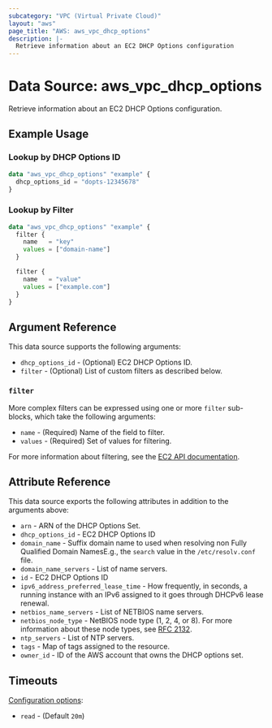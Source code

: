 ```yaml
---
subcategory: "VPC (Virtual Private Cloud)"
layout: "aws"
page_title: "AWS: aws_vpc_dhcp_options"
description: |-
  Retrieve information about an EC2 DHCP Options configuration
---
```


# Data Source: aws_vpc_dhcp_options

Retrieve information about an EC2 DHCP Options configuration.

## Example Usage

### Lookup by DHCP Options ID

```terraform
data "aws_vpc_dhcp_options" "example" {
  dhcp_options_id = "dopts-12345678"
}
```

### Lookup by Filter

```terraform
data "aws_vpc_dhcp_options" "example" {
  filter {
    name   = "key"
    values = ["domain-name"]
  }

  filter {
    name   = "value"
    values = ["example.com"]
  }
}
```

## Argument Reference

This data source supports the following arguments:

* `dhcp_options_id` - (Optional) EC2 DHCP Options ID.
* `filter` - (Optional) List of custom filters as described below.

### `filter`

More complex filters can be expressed using one or more `filter` sub-blocks, which take the following arguments:

* `name` - (Required) Name of the field to filter.
* `values` - (Required) Set of values for filtering.

For more information about filtering, see the [EC2 API documentation](https://docs.aws.amazon.com/AWSEC2/latest/APIReference/API_DescribeDhcpOptions.html).

## Attribute Reference

This data source exports the following attributes in addition to the arguments above:

* `arn` - ARN of the DHCP Options Set.
* `dhcp_options_id` - EC2 DHCP Options ID
* `domain_name` - Suffix domain name to used when resolving non Fully Qualified Domain NamesE.g., the `search` value in the `/etc/resolv.conf` file.
* `domain_name_servers` - List of name servers.
* `id` - EC2 DHCP Options ID
* `ipv6_address_preferred_lease_time` - How frequently, in seconds, a running instance with an IPv6 assigned to it goes through DHCPv6 lease renewal.
* `netbios_name_servers` - List of NETBIOS name servers.
* `netbios_node_type` - NetBIOS node type (1, 2, 4, or 8). For more information about these node types, see [RFC 2132](http://www.ietf.org/rfc/rfc2132.txt).
* `ntp_servers` - List of NTP servers.
* `tags` - Map of tags assigned to the resource.
* `owner_id` - ID of the AWS account that owns the DHCP options set.

## Timeouts

[Configuration options](https://developer.hashicorp.com/terraform/language/resources/syntax#operation-timeouts):

- `read` - (Default `20m`)
